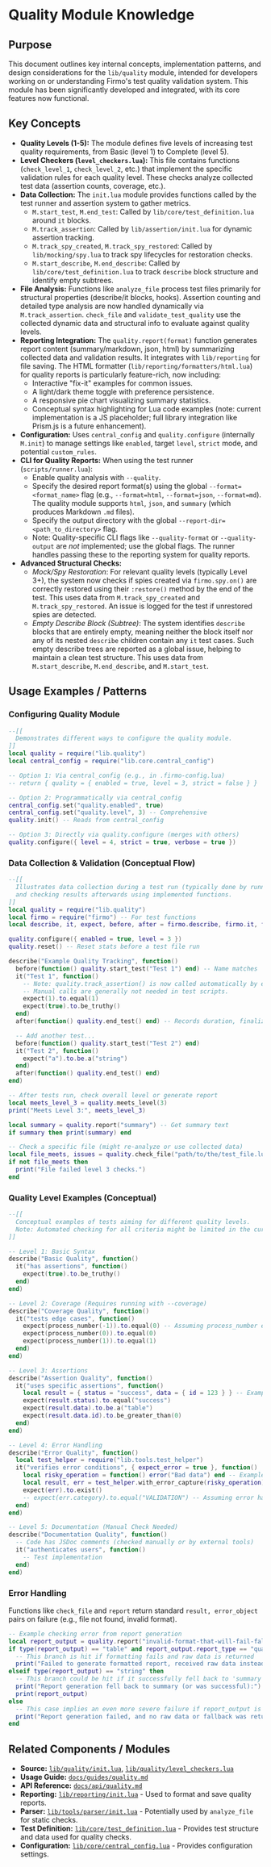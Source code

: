 # Quality Module Knowledge

## Purpose

This document outlines key internal concepts, implementation patterns, and design considerations for the `lib/quality` module, intended for developers working on or understanding Firmo's test quality validation system. This module has been significantly developed and integrated, with its core features now functional.

## Key Concepts

- **Quality Levels (1-5):** The module defines five levels of increasing test quality requirements, from Basic (level 1) to Complete (level 5).
- **Level Checkers (`level_checkers.lua`):** This file contains functions (`check_level_1`, `check_level_2`, etc.) that implement the specific validation rules for each quality level. These checks analyze collected test data (assertion counts, coverage, etc.).
- **Data Collection:** The `init.lua` module provides functions called by the test runner and assertion system to gather metrics.
  - `M.start_test`, `M.end_test`: Called by `lib/core/test_definition.lua` around `it` blocks.
  - `M.track_assertion`: Called by `lib/assertion/init.lua` for dynamic assertion tracking.
  - `M.track_spy_created`, `M.track_spy_restored`: Called by `lib/mocking/spy.lua` to track spy lifecycles for restoration checks.
  - `M.start_describe`, `M.end_describe`: Called by `lib/core/test_definition.lua` to track `describe` block structure and identify empty subtrees.
- **File Analysis:** Functions like `analyze_file` process test files primarily for structural properties (describe/it blocks, hooks). Assertion counting and detailed type analysis are now handled dynamically via `M.track_assertion`. `check_file` and `validate_test_quality` use the collected dynamic data and structural info to evaluate against quality levels.
- **Reporting Integration:** The `quality.report(format)` function generates report content (summary/markdown, json, html) by summarizing collected data and validation results. It integrates with `lib/reporting` for file saving.
  The HTML formatter (`lib/reporting/formatters/html.lua`) for quality reports is particularly feature-rich, now including:
  - Interactive "fix-it" examples for common issues.
  - A light/dark theme toggle with preference persistence.
  - A responsive pie chart visualizing summary statistics.
  - Conceptual syntax highlighting for Lua code examples (note: current implementation is a JS placeholder; full library integration like Prism.js is a future enhancement).
- **Configuration:** Uses `central_config` and `quality.configure` (internally `M.init`) to manage settings like `enabled`, target `level`, `strict` mode, and potential `custom_rules`.
- **CLI for Quality Reports:** When using the test runner (`scripts/runner.lua`):
  - Enable quality analysis with `--quality`.
  - Specify the desired report format(s) using the global `--format=<format_name>` flag (e.g., `--format=html`, `--format=json`, `--format=md`). The quality module supports `html`, `json`, and `summary` (which produces Markdown `.md` files).
  - Specify the output directory with the global `--report-dir=<path_to_directory>` flag.
  - Note: Quality-specific CLI flags like `--quality-format` or `--quality-output` are _not_ implemented; use the global flags. The runner handles passing these to the reporting system for quality reports.
- **Advanced Structural Checks:**
  - _Mock/Spy Restoration_: For relevant quality levels (typically Level 3+), the system now checks if spies created via `firmo.spy.on()` are correctly restored using their `:restore()` method by the end of the test. This uses data from `M.track_spy_created` and `M.track_spy_restored`. An issue is logged for the test if unrestored spies are detected.
  - _Empty Describe Block (Subtree)_: The system identifies `describe` blocks that are entirely empty, meaning neither the block itself nor any of its nested `describe` children contain any `it` test cases. Such empty describe trees are reported as a global issue, helping to maintain a clean test structure. This uses data from `M.start_describe`, `M.end_describe`, and `M.start_test`.

## Usage Examples / Patterns

### Configuring Quality Module

```lua
--[[
  Demonstrates different ways to configure the quality module.
]]
local quality = require("lib.quality")
local central_config = require("lib.core.central_config")

-- Option 1: Via central_config (e.g., in .firmo-config.lua)
-- return { quality = { enabled = true, level = 3, strict = false } }

-- Option 2: Programmatically via central_config
central_config.set("quality.enabled", true)
central_config.set("quality.level", 3) -- Comprehensive
quality.init() -- Reads from central_config

-- Option 3: Directly via quality.configure (merges with others)
quality.configure({ level = 4, strict = true, verbose = true })
```

### Data Collection & Validation (Conceptual Flow)

```lua
--[[
  Illustrates data collection during a test run (typically done by runner)
  and checking results afterwards using implemented functions.
]]
local quality = require("lib.quality")
local firmo = require("firmo") -- For test functions
local describe, it, expect, before, after = firmo.describe, firmo.it, firmo.expect, firmo.before, firmo.after

quality.configure({ enabled = true, level = 3 })
quality.reset() -- Reset stats before a test file run

describe("Example Quality Tracking", function()
  before(function() quality.start_test("Test 1") end) -- Name matches 'it' block
  it("Test 1", function()
    -- Note: quality.track_assertion() is now called automatically by expect() assertions.
    -- Manual calls are generally not needed in test scripts.
    expect(1).to.equal(1)
    expect(true).to.be_truthy()
  end)
  after(function() quality.end_test() end) -- Records duration, finalizes data

  -- Add another test...
  before(function() quality.start_test("Test 2") end)
  it("Test 2", function()
    expect("a").to.be.a("string")
  end)
  after(function() quality.end_test() end)
end)

-- After tests run, check overall level or generate report
local meets_level_3 = quality.meets_level(3)
print("Meets Level 3:", meets_level_3)

local summary = quality.report("summary") -- Get summary text
if summary then print(summary) end

-- Check a specific file (might re-analyze or use collected data)
local file_meets, issues = quality.check_file("path/to/the/test_file.lua", 3)
if not file_meets then
  print("File failed level 3 checks.")
end
```

### Quality Level Examples (Conceptual)

```lua
--[[
  Conceptual examples of tests aiming for different quality levels.
  Note: Automated checking for all criteria might be limited in the current implementation.
]]

-- Level 1: Basic Syntax
describe("Basic Quality", function()
  it("has assertions", function()
    expect(true).to.be_truthy()
  end)
end)

-- Level 2: Coverage (Requires running with --coverage)
describe("Coverage Quality", function()
  it("tests edge cases", function()
    expect(process_number(-1)).to.equal(0) -- Assuming process_number exists
    expect(process_number(0)).to.equal(0)
    expect(process_number(1)).to.equal(1)
  end)
end)

-- Level 3: Assertions
describe("Assertion Quality", function()
  it("uses specific assertions", function()
    local result = { status = "success", data = { id = 123 } } -- Example result
    expect(result.status).to.equal("success")
    expect(result.data).to.be.a("table")
    expect(result.data.id).to.be_greater_than(0)
  end)
end)

-- Level 4: Error Handling
describe("Error Quality", function()
  local test_helper = require("lib.tools.test_helper")
  it("verifies error conditions", { expect_error = true }, function()
    local risky_operation = function() error("Bad data") end -- Example func
    local result, err = test_helper.with_error_capture(risky_operation)()
    expect(err).to.exist()
    -- expect(err.category).to.equal("VALIDATION") -- Assuming error has category
  end)
end)

-- Level 5: Documentation (Manual Check Needed)
describe("Documentation Quality", function()
  -- Code has JSDoc comments (checked manually or by external tools)
  it("authenticates users", function()
    -- Test implementation
  end)
end)
```

### Error Handling

Functions like `check_file` and `report` return standard `result, error_object` pairs on failure (e.g., file not found, invalid format).

```lua
-- Example checking error from report generation
local report_output = quality.report("invalid-format-that-will-fail-fallback") -- Use a more specific non-existent format
if type(report_output) == "table" and report_output.report_type == "quality" then
  -- This branch is hit if formatting fails and raw data is returned
  print("Failed to generate formatted report, received raw data instead. Tests analyzed: " .. (report_output.summary and report_output.summary.tests_analyzed or "N/A"))
elseif type(report_output) == "string" then
  -- This branch could be hit if it successfully fell back to 'summary' format
  print("Report generation fell back to summary (or was successful):")
  print(report_output)
else
  -- This case implies an even more severe failure if report_output is nil
  print("Report generation failed, and no raw data or fallback was returned.")
end
```

## Related Components / Modules

- **Source:** [`lib/quality/init.lua`](init.lua), [`lib/quality/level_checkers.lua`](level_checkers.lua)
- **Usage Guide:** [`docs/guides/quality.md`](../../docs/guides/quality.md)
- **API Reference:** [`docs/api/quality.md`](../../docs/api/quality.md)
- **Reporting:** [`lib/reporting/init.lua`](../reporting/init.lua) - Used to format and save quality reports.
- **Parser:** [`lib/tools/parser/init.lua`](../tools/parser/init.lua) - Potentially used by `analyze_file` for static checks.
- **Test Definition:** [`lib/core/test_definition.lua`](../core/test_definition.lua) - Provides test structure and data used for quality checks.
- **Configuration:** [`lib/core/central_config.lua`](../core/central_config.lua) - Provides configuration settings.
